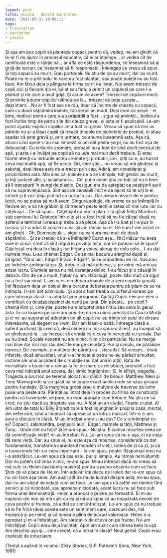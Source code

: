 ```yaml
---
layout: post
title: Şcoala - Donald Barthelme
date: '2015-05-31 19:06:11'
tags:
- translation
- barthelme
- scoala
---
```


Și așa am pus copiii să planteze copaci, pentru că, vedeți, ne-am gîndit că le-ar fi de ajutor în procesul educativ, că ei ar înțelege... ar vedea cît de ramificată este o rădăcină... ar afla ce este răspunderea, ce înseamnă să ai grijă de lucruri, ce înseamnă să fii responsabil. Întelegeți ce vreau să spun. Și toți copacii au murit. Erau portocali. Nu știu de ce au murit, dar au murit. Poate nu le-a priit solul în care au fost plantați, sau poate puieții nu au fost buni. Am făcut deja o plîngere la firma ce ni i-a livrat. Noi avem treizeci de copii aici și fiecare din ei, băiat sau fată, a primit un copăcel pe care l-a plantat și de care a avut grijă. Și acum ce avem? Treizeci de copăcei morți. Și privirile tuturor copiilor uitîndu-se la... treizeci de bețe uscate... deprimant...
Nu ar fi fost așa de rău, doar că înainte de chestia cu copacii, cam cu două săptămîni înainte, toți șerpii au murit. Deși cred că șerpii - ei bine, motivul pentru care s-au prăpădit a fost... sigur vă amintiți... boilerul a fost închis timp de patru zile din cauza grevei, și asta ar fi explicabil. Le-am putut aşadar explica copiilor ce a fost cu greva. Vreau să spun că nici un părinte nu și-a lăsat copiii să treacă dincolo de pichetele de protest, ei știau așadar că este grevă și, prin urmare, ce anume înseamnă asta. Așa că, atunci cînd apele s-au mai limpezit și am dat peste șerpi, nu au fost așa de debusolați.
Cu ierburile aromate, probabil nu a fost de vină decît excesul de apă, și asta i-a învățat pe copii să nu ude mai mult decît trebuie. Ei erau foarte atenţi cu ierburile astea aromate şi probabil, unii, ştiţi cu e, au turnat ceva mai multă apă, să fie acolo. Ori, cine ştie... nu vreau să mă gîndesc la sabotaj, deşi ideea asta ne-a trecut prin cap. Adică, am considerat şi posibilitatea asta. Mai ales că, înainte de a se întîmpla, toţi gerbilii au murit, şi toţi şoriceii albi, şi salamandra... Cel puţin acum ştiu cu toţii că nu e bine să îi transporţi în pungi de plastic.
Desigur, era de aşteptat ca peştişorii aurii să nu supravieţuiască. Sînt aşa de sensibili încît e de ajuns să te uiţi la ei strîmb şi îi vezi deja plutind cu burta în sus. Dar aveam nevoie de ei pentru lecţii, nu se putea să nu îi avem. Singura soluţie, de vreme ce se întîmplă în fiecare an, e să ne grăbim şi să trecem peste lecţiile astea cît mai iute.
Iar cu căţeluşul... Ce să spun... Căţeluşul nu era în plan. L-a găsit fetiţa Murdoch sub camionul lui Gristede într-o zi şi i-a fost frică să nu fie călcat după ce şoferul a terminat livrarea şi trebuia să plece. Aşa că l-a luat şi l-a pus în rucsac şi l-a adus la şcoală cu ea. Şi am rămas cu el. De cum l-am văzut m-am gîndit - Oh, Dumnezeule... sigur nu va dura mai mult de două săptămîni... Şi ce credeţi că s-a întîmplat? Exact aşa... Nici măcar nu avea voie în clasă, cred că sînt reguli în privința asta, dar ce puteam să le spun? Căţeluşul era deja în clasă şi se hîrjona voios, alerga de colo colo... I-au dat numele meu. L-au chemat Edgar. Ce se mai bucurau alergînd după el, strigînd: “Vino aici, Edgar! Bravo, Edgar!”. Şi se prăpădeau de rîs. Savurau pe îndelete ambiguitatea. Și, trebuie să mărturisesc, și pe mine mă amuza acest lucru. Glumele astea nu mă deranjau deloc. I-au făcut şi o căsuţă în debara. Dar de ce a murit, habar nu am. Răpciugă, poate. Mai mult ca sigur nu a fost vaccinat. L-am scos din debara înainte de a veni copiii la şcoală. Îmi făcusem deja un obicei din a cerceta debaraua pentru că ştiam ce se va întîmpla. I l-am dat paznicului.
Şi apoi a fost treaba cu orfanul korean pe care întreaga clasă l-a adoptat prin programul Ajutaţi Copiii. Fiecare elev a contribuit cu douăzecişicinci de cenţi pe lună. Din păcate... pe copil îl chema Kim şi, cine ştie, poate l-am adoptat prea tîrziu sau ceva în genul ăsta. În scrisoarea pe care am primit-o nu era nimic precizat la Cauza Morţii și ei ne-au sugerat să adoptăm un alt copil: ne-au trimis tot soiul de dosare interesante, să alegem ce vrem. Dar am lăsat-o baltă. Întreaga clasă a suferit profund. Şi cred că, deşi nimeni nu mi-a spus-o direct, au început să se gîndească la... au început să creadă că e ceva în neregulă cu şcoala. Dar eu nu cred. Şcoala noastră nu are nimic. Nimic în particular. Nu ne merge mai bine dar nici mai rău decît le merge celorlalţi. Pur şi simplu, ne părăsise norocul. De exemplu, o mulţime de părinţi au... decedat. Să vedem... două infarcte, două sinucideri, unul s-a înnecat şi patru ne-au părăsit simultan, victime ale unui accident de circulaţie (au dat unii în alţii). Rata de mortalitate a bunicilor a rămas la fel de mare ca de obicei, probabil a fost ceva mai ridicată anul acesta, dar nimic îngrijorător. Şi, în sfîrşit, tragedia.
Tragedia a avut loc pe terenul alocat noii clădiri de birouri. Matthew Wein şi Tony Mavrogordo şi-au găsit să se joace exact acolo unde se săpa groapa pentru fundaţie. Şi la marginea gropii erau o mulţime de traverse de lemn puse una peste alta. Părinţii au intrat deja în proces cu firma de construcții pentru că traversele, se pare, nu erau aranjate cum trebuie. Nu ştiu ce să cred, nu știu dacă au dreptate sau nu. A fost un an ciudat. Foarte ciudat.
A! Am uitat de tatăl lui Billy Brandt care a fost înjunghiat în propria casă, mortal, din nefericire, cînd a încercat să oprească un intrus mascat.
Într-o zi am avut o discuţie în clasă. M-au întrebat unde s-au dus? Ce s-a întîmplat cu ei? Copacii, salamandra, peştişorii aurii, Edgar, mamele şi taţii, Matthew şi Tony... Unde sînt cu toţii? Şi le-am spus - Nu ştiu. E cumva moartea ceea ce dă semnificaţie vieţii? m-au întrebat. Nu. Le-am spus că nu e aşa, ci că viaţa dă sens vieţii. Dar, au spus ei, nu este aşa că moartea, considerată ca dat fundamental, transformă caracterul monden al vieţii, rutina de zi cu zi, şi că o transcende într-un sens important - le-am spus: poate. Răspunsul meu nu i-a satisfăcut. Le-am spus că aşa este, pur şi simplu. Au rămas nemulţumiţi. Dar nu putem schimba nimic, le-am spus. M-au întrebat dacă nu vreau să mă culc cu Helen (asistenta noastră) pentru a putea observa cum se face. Ştim că vă place de Helen. Într-adevăr îmi place de Helen dar le-am spus că nu voi face aşa ceva. Am auzit atît de multe lucruri despre asta, mi-au spus, dar nu am văzut niciodată cum se face. Le-am spus că astfel voi rămîne fără servici şi că niciodată, sau aproape niciodată, acest lucru nu se face sub forma unei demonstraţii. Helen a aruncat o privire pe fereastră. Ei m-au implorat din nou să mă culc cu ea şi mi-au spus că au neapărată nevoie de ceva pozitiv și frumos, că altfel se simt înfricoşaţi.
Le-am spus că nu trebuie să le fie frică (deşi acesta este un sentiment care, oarecum des, mă încearcă şi pe mine) şi că lumea e plină de lucruri valoroase. Helen s-a apropiat şi m-a îmbrăţişat. Am sărutat-o de cîteva ori pe frunte. Ne-am îmbrăţişat. Copiii erau deja încîntaţi. Apoi am auzit cum cineva bate la uşă. Am deschis uşa şi... cine credeţi că a intrat în clasă? Noul gerbil. Copiii erau copleşiţi de entuziasm.

(Textul a apărut în volumul *Sixty Stories*, G.P. Putnam’s Sons, New York, 1981)